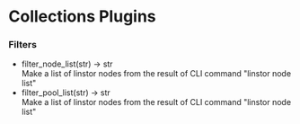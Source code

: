 # Collections Plugins
### Filters
- filter_node_list(str) -> str  
Make a list of linstor nodes from the result of CLI command "linstor node list"
- filter_pool_list(str) -> str  
Make a list of linstor nodes from the result of CLI command "linstor node list"
